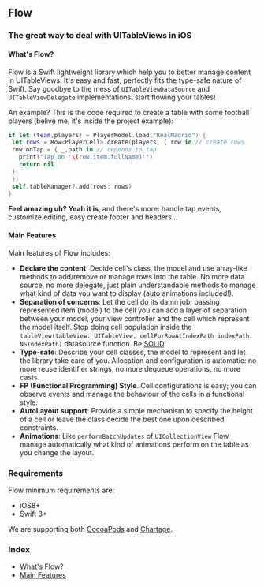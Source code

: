 ## Flow
### The great way to deal with UITableViews in iOS

#### What's Flow?
Flow is a Swift lightweight library which help you to better manage content in UITableViews. It's easy and fast, perfectly fits the type-safe nature of Swift.
Say goodbye to the mess of `UITableViewDataSource` and `UITableViewDelegate` implementations: start flowing your tables!

An example?
This is the code required to create a table with some football players (belive me, it's inside the project example):

```swift
if let (team,players) = PlayerModel.load("RealMadrid") {
 let rows = Row<PlayerCell>.create(players, { row in // create rows
 row.onTap = { _,path in // reponds to tap
   print("Tap on '\(row.item.fullName)'")
   return nil
 }
 })
 self.tableManager?.add(rows: rows)
}
```

**Feel amazing uh? Yeah it is**, and there's more: handle tap events, customize editing, easy create footer and headers...

#### Main Features
Main features of Flow includes:
* **Declare the content**: Decide cell's class, the model and use array-like methods to add/remove or manage rows into the table. No more data source, no more delegate, just plain understandable methods to manage what kind of data you want to display (auto animations included!).
* **Separation of concerns**: Let the cell do its damn job; passing represented item (model) to the cell you can add a layer of separation between your model, your view controller and the cell which represent the model itself. Stop doing cell population inside the `tableView(tableView: UITableView, cellForRowAtIndexPath indexPath: NSIndexPath)` datasource function. Be [SOLID](https://en.wikipedia.org/wiki/SOLID_(object-oriented_design)).
* **Type-safe**: Describe your cell classes, the model to represent and let the library take care of you. Allocation and configuration is automatic: no more reuse identifier strings, no more dequeue operations, no more casts.
* **FP (Functional Programming) Style**. Cell configurations is easy; you can observe events and manage the behaviour of the cells in a functional style.
* **AutoLayout support**: Provide a simple mechanism to specify the height of a cell or leave the class decide the best one upon described constraints.
* **Animations**: Like `performBatchUpdates` of `UICollectionView` Flow manage automatically what kind of animations perform on the table as you change the layout.

### Requirements
Flow minimum requirements are:
* iOS8+
* Swift 3+

We are supporting both [CocoaPods]() and [Chartage]().

### Index
* [What's Flow?]()
* [Main Features]()